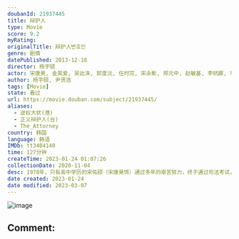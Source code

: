 ```yaml
---
doubanId: 21937445
title: 辩护人
type: Movie
score: 9.2
myRating: 
originalTitle: 辩护人변호인
genre: 剧情
datePublished: 2013-12-18
director: 杨宇硕
actor: 宋康昊, 金英爱, 吴达洙, 郭度沅, 任时完, 宋永彰, 郑元中, 赵敏基, 李杭娜, 李星民, 车光洙, 韩基重, 沈熙燮, 赵莞基, 李姃垠, 朴成根, 郑俊元, 李真熙, 朴修荣, 李率求, 张利雨, 权五镇, 崔正贤, 薛昌熙, 杨明宪, 黄健, 曹善默, 刘河福, 杨道贤, 全光镇, 申承勇, 金佳英, 李善熙
author: 杨宇硕, 尹贤浩
tags: [Movie]
state: 看过
url: https://movie.douban.com/subject/21937445/
aliases:
  - 逆权大状(港)
  - 正义辩护人(台)
  - The_Attorney
country: 韩国
language: 韩语
IMDb: tt3404140
time: 127分钟
createTime: 2023-01-24 01:07:26
collectionDate: 2020-11-04
desc: 1978年，只有高中学历的宋佑硕（宋康昊饰）通过多年的艰苦努力，终于通过司法考试，并在成为法官后很快转行成为一名律师。他敏锐地从最新政策中嗅到商机，以不动产代书业务起家。虽然被同行讥讽为随时随地派发...
date created: 2023-01-24
date modified: 2023-03-07
---
```


![image](p2158166535.jpg)

Comment:
---
